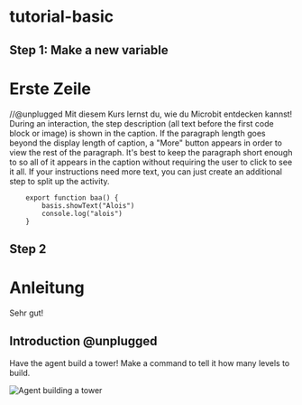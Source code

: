 # tutorial-basic


## Step 1: Make a new variable 
# Erste Zeile
//@unplugged
Mit diesem Kurs lernst du, wie du Microbit entdecken kannst!
During an interaction, the step description (all text before the first code block or image) is shown in the caption. If the paragraph length goes beyond the display length of caption, a "More" button appears in order to view the rest of the paragraph. It's best to keep the paragraph short enough to so all of it appears in the caption without requiring the user to click to see it all. If your instructions need more text, you can just create an additional step to split up the activity.
``` block
    export function baa() {
        basis.showText("Alois")
        console.log("alois")
    }
``` 


## Step 2
# Anleitung

Sehr gut!


## Introduction @unplugged

Have the agent build a tower! Make a command to tell it how many levels to build.

![Agent building a tower](/static/tutorials/bild.png)
